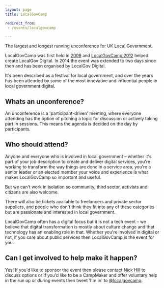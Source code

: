 ```yaml
---
layout: page
title: LocalGovCamp

redirect_from:
 - /events/localgovcamp

---
```


The largest and longest running unconference for UK Local Government.

LocalGovCamp was first held in [2009](2009) and [LocalGovCamp 2012](2012) helped create LocalGov Digital. In 2014 the event was extended to two days since then and has been organised by LocalGov Digital.

It's been described as a festival for local government, and over the years has been attended by some of the most innovative and influential people in local government digital.

## Whats an unconference?

An unconference is a 'participant-driven' meeting, where everyone attending has the option of pitching a topic for discussion or actively taking part in sessions. This means the agenda is decided on the day by participants.

## Who should attend?

Anyone and everyone who is involved in local government – whether it's part of your job description to create and deliver digital services, you're working to transform the way things are done in a service area, you're a senior leader or an elected member your voice and experience is what makes LocalGovCamp so important and useful.

But we can't work in isolation so community, third sector, activists and citizens are also welcome.

There will also be tickets available to freelancers and private sector suppliers, and people who don't think they fit into any of these categories but are passionate and interested in local government.

LocalGovCamp often has a digital focus but it is not a tech event – we believe that digital transformation is mostly about culture change and that technology has an enabling role in that. Whether you're involved in digital or not, if you care about public services then LocalGovCamp is the event for you.

## Can I get involved to help make it happen?

Yes! If you'd like to sponsor the event then please contact [Nick Hill](mailto:nick@publicsectorforums.co.uk) to discuss options or if you'd like to be a CampMaker and offer voluntary help in the run up or during events then tweet 'I'm in' to [@localgovcamp](https://twitter.com/localgovcamp).